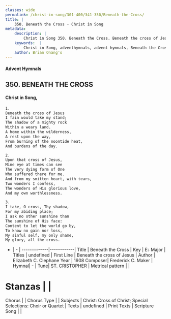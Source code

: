 ```yaml
---
classes: wide
permalink: /christ-in-song/301-400/341-350/Beneath-the-Cross/
title: |
    350. Beneath the Cross - Christ in Song
metadata:
    description: |
        Christ in Song 350. Beneath the Cross. Beneath the cross of Jesus I fain would take my stand; The shadow of a mighty rock Within a weary land. A home within the wilderness,  A rest upon the way, From burning of the noontide heat, And burdens of the day.
    keywords:  |
        Christ in Song, adventhymnals, advent hymnals, Beneath the Cross, Beneath the cross of Jesus . 
    author: Brian Onang'o
---
```


#### Advent Hymnals
## 350. BENEATH THE CROSS
####  Christ in Song,

```txt
1.
Beneath the cross of Jesus
I fain would take my stand;
The shadow of a mighty rock
Within a weary land.
A home within the wilderness, 
A rest upon the way,
From burning of the noontide heat,
And burdens of the day.

2.
Upon that cross of Jesus,
Mine eye at times can see
The very dying form of One
Who suffered there for me.
And from my smitten heart, with tears,
Two wonders I confess,
The wonders of His glorious love,
And my own worthlessness.

3.
I take, O cross, Thy shadow,
For my abiding place;
I ask no other sunshine than
The sunshine of His face:
Content to let the world go by,
To know no gain nor loss,
My sinful self, my only shame,
My glory, all the cross.

```

- |   -  |
-------------|------------|
Title | Beneath the Cross |
Key | E♭ Major |
Titles | undefined |
First Line | Beneath the cross of Jesus  |
Author | Elizabeth C. Clephane
Year | 1908
Composer| Frederick C. Maker |
Hymnal|  - |
Tune| ST. CRISTOPHER |
Metrical pattern | |
# Stanzas |  |
Chorus |  |
Chorus Type |  |
Subjects | Christ: Cross of Christ; Special Selections: Choir or Quartet |
Texts | undefined |
Print Texts | 
Scripture Song |  |
    
